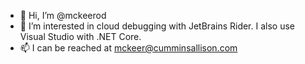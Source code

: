 - 👋 Hi, I’m @mckeerod
- 👀 I’m interested in cloud debugging with JetBrains Rider.  I also use Visual Studio with .NET Core.
- 📫 I can be reached at mckeer@cumminsallison.com

<!---
mckeerod/mckeerod is a ✨ special ✨ repository because its `README.md` (this file) appears on your GitHub profile.
You can click the Preview link to take a look at your changes.
--->

